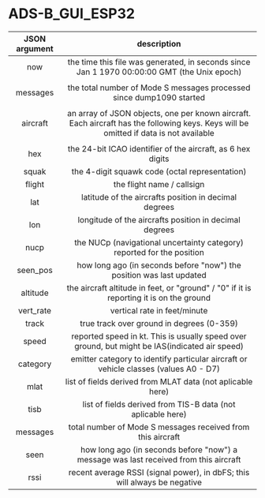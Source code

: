 # ADS-B_GUI_ESP32

| JSON argument  | description |
| :---: | :---: |
| now | the time this file was generated, in seconds since Jan 1 1970 00:00:00 GMT (the Unix epoch)  |
|     |     |
| messages | the total number of Mode S messages processed since dump1090 started  |
|     |     |
| aircraft | an array of JSON objects, one per known aircraft. Each aircraft has the following keys. Keys will be omitted if data is not available |
|     |     |
| hex       | the 24-bit ICAO identifier of the aircraft, as 6 hex digits |
| squak     | the 4-digit squawk code (octal representation)  |
| flight    | the flight name / callsign  |
| lat       | latitude of the aircrafts position in decimal degrees |
| lon       | longitude of the aircrafts position in decimal degrees |
| nucp      | the NUCp (navigational uncertainty category) reported for the position |
| seen_pos  | how long ago (in seconds before "now") the position was last updated |
| altitude  | the aircraft altitude in feet, or "ground" / "0" if it is reporting it is on the ground |
| vert_rate | vertical rate in feet/minute |
| track     | true track over ground in degrees (0-359) |
| speed     | reported speed in kt. This is usually speed over ground, but might be IAS(indicated air speed) |
| category  | emitter category to identify particular aircraft or vehicle classes (values A0 - D7)  |
| mlat      | list of fields derived from MLAT data (not aplicable here)  |
| tisb      | list of fields derived from TIS-B data (not aplicable here) |
| messages  | total number of Mode S messages received from this aircraft |
| seen      | how long ago (in seconds before "now") a message was last received from this aircraft |
| rssi      | recent average RSSI (signal power), in dbFS; this will always be negative |

